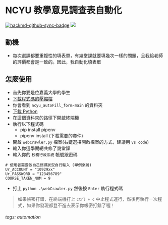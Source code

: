 # NCYU 教學意見調查表自動化

[![hackmd-github-sync-badge](https://hackmd.io/98JV6XAWQ3CDQtiVYzOB2w/badge)](https://hackmd.io/98JV6XAWQ3CDQtiVYzOB2w) ![](https://img.shields.io/badge/status-success-green]) 

## 動機
* 每次選課都要重複性的填表單，有幾堂課就要填幾次一樣的問題，且我給老師的評價都會是一致的。因此，我自動化填表單 

## 怎麼使用
* 首先你要是位嘉義大學的學生
* [下載程式碼的壓縮檔](https://github.com/allenlin316/ncyu_autoFill_form/archive/refs/heads/main.zip)
* 你會看到 `ncyu_autoFill_form-main` 的資料夾
* [下載 Python](https://www.python.org/downloads/)
* 在這個資料夾的路徑下開啟終端機
* 執行以下程式碼
    * pip install pipenv
    * pipenv install (下載需要的套件)
* 開啟 `webCrawler.py` 檔案(右鍵選擇開啟檔案的方式，建議用 `vs code`)
* 輸入你這學期總共修了幾堂課
* 輸入你的 `校務行政系統` 帳號跟密碼
```=python
# 使用者需要依自己修課狀況自行輸入 (舉例來說)
Ur_ACCOUNT = "10929xx"
Ur_PASSWORD = "123456789"
COURSE_TAKEN_NUM = 9
```
* 打上 `python .\webCrawler.py` 然後按 `Enter` 執行程式碼
> 如果帳密打錯，在終端機打上 `ctrl + c` 中止程式運行，然後再執行一次程式，如果你發現都登不進去表示你帳密打錯了喔！

###### tags: automation
